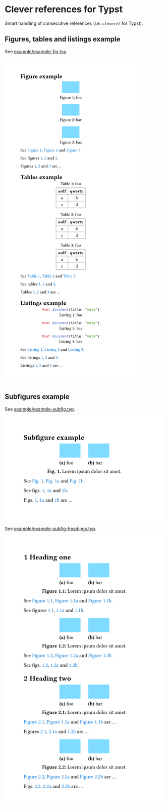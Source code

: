 # Clever references for Typst

Smart handling of consecutive references (i.e. `cleveref` for Typst).

## Figures, tables and listings example

See [example/example-fig.typ](example/example-fig.typ).

![Figures, tables and listings example](example/example-fig.png)

## Subfigures example

See [example/example-subfig.typ](example/example-subfig.typ).

![Subfigures example](example/example-subfig.png)

See [example/example-subfig-headings.typ](example/example-subfig-headings.typ).

![Subfigure example using headings prefix](example/example-subfig-headings.png)
